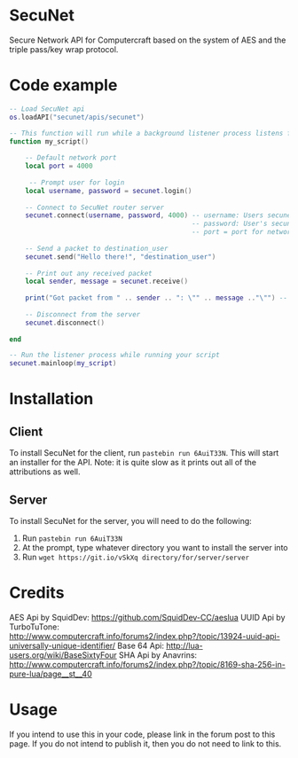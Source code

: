# SecuNet
Secure Network API for Computercraft based on the system of AES and the triple pass/key wrap protocol.

# Code example
```lua
-- Load SecuNet api
os.loadAPI("secunet/apis/secunet")

-- This function will run while a background listener process listens for messages
function my_script()
    
    -- Default network port
    local port = 4000
    
     -- Prompt user for login
    local username, password = secunet.login()
    
    -- Connect to SecuNet router server
    secunet.connect(username, password, 4000) -- username: Users secunet username. Not necessarily MC username
                                              -- password: User's secunet password; 
                                              -- port = port for network packets to be sent to server on. Should be same as server's port
    
    -- Send a packet to destination_user
    secunet.send("Hello there!", "destination_user")
    
    -- Print out any received packet
    local sender, message = secunet.receive()
    
    print("Got packet from " .. sender .. ": \"" .. message .."\"") -- E.g: Got packet from SecunetUser: "Hello!"
    
    -- Disconnect from the server
    secunet.disconnect()
    
end

-- Run the listener process while running your script
secunet.mainloop(my_script)
```

# Installation

## Client
To install SecuNet for the client, run `pastebin run 6AuiT33N`. This will start an installer for the API. Note: it is quite slow as it prints out all of the attributions as well. 

## Server
To install SecuNet for the server, you will need to do the following:

1. Run `pastebin run 6AuiT33N`
2. At the prompt, type whatever directory you want to install the server into
3. Run `wget https://git.io/vSkXq directory/for/server/server`

# Credits
AES Api by SquidDev: https://github.com/SquidDev-CC/aeslua
UUID Api by TurboTuTone: http://www.computercraft.info/forums2/index.php?/topic/13924-uuid-api-universally-unique-identifier/
Base 64 Api: http://lua-users.org/wiki/BaseSixtyFour
SHA Api by Anavrins: http://www.computercraft.info/forums2/index.php?/topic/8169-sha-256-in-pure-lua/page__st__40

# Usage
If you intend to use this in your code, please link in the forum post to this page. If you do not intend to publish it, then you do not need to link to this. 
